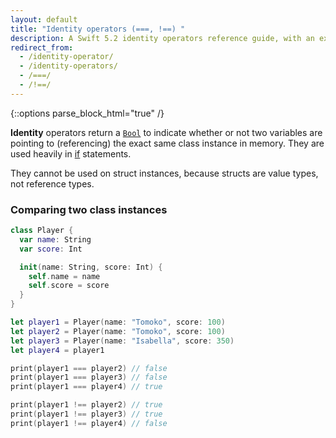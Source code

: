 ```yaml
---
layout: default
title: "Identity operators (===, !==) "
description: A Swift 5.2 identity operators reference guide, with an example comparing two class instances.
redirect_from:
  - /identity-operator/
  - /identity-operators/
  - /===/
  - /!==/
---
```

{::options parse_block_html="true" /}

**Identity** operators return a [`Bool`](/bool) to indicate whether or not two variables are pointing to (referencing) the exact same class instance in memory. They are used heavily in [if](/if) statements.

They cannot be used on struct instances, because structs are value types, not reference types.

### Comparing two class instances

```swift
class Player {
  var name: String
  var score: Int

  init(name: String, score: Int) {
    self.name = name
    self.score = score
  }
}

let player1 = Player(name: "Tomoko", score: 100)
let player2 = Player(name: "Tomoko", score: 100)
let player3 = Player(name: "Isabella", score: 350)
let player4 = player1

print(player1 === player2) // false
print(player1 === player3) // false
print(player1 === player4) // true

print(player1 !== player2) // true
print(player1 !== player3) // true
print(player1 !== player4) // false
```
